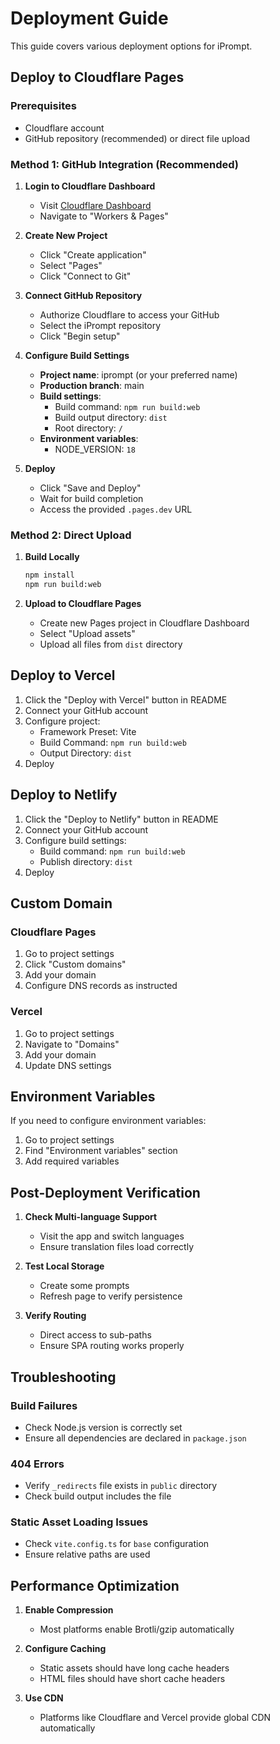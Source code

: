 # Deployment Guide

This guide covers various deployment options for iPrompt.

## Deploy to Cloudflare Pages

### Prerequisites

- Cloudflare account
- GitHub repository (recommended) or direct file upload

### Method 1: GitHub Integration (Recommended)

1. **Login to Cloudflare Dashboard**
   - Visit [Cloudflare Dashboard](https://dash.cloudflare.com/)
   - Navigate to "Workers & Pages"

2. **Create New Project**
   - Click "Create application"
   - Select "Pages"
   - Click "Connect to Git"

3. **Connect GitHub Repository**
   - Authorize Cloudflare to access your GitHub
   - Select the iPrompt repository
   - Click "Begin setup"

4. **Configure Build Settings**
   - **Project name**: iprompt (or your preferred name)
   - **Production branch**: main
   - **Build settings**:
     - Build command: `npm run build:web`
     - Build output directory: `dist`
     - Root directory: `/`
   - **Environment variables**:
     - NODE_VERSION: `18`

5. **Deploy**
   - Click "Save and Deploy"
   - Wait for build completion
   - Access the provided `.pages.dev` URL

### Method 2: Direct Upload

1. **Build Locally**
   ```bash
   npm install
   npm run build:web
   ```

2. **Upload to Cloudflare Pages**
   - Create new Pages project in Cloudflare Dashboard
   - Select "Upload assets"
   - Upload all files from `dist` directory

## Deploy to Vercel

1. Click the "Deploy with Vercel" button in README
2. Connect your GitHub account
3. Configure project:
   - Framework Preset: Vite
   - Build Command: `npm run build:web`
   - Output Directory: `dist`
4. Deploy

## Deploy to Netlify

1. Click the "Deploy to Netlify" button in README
2. Connect your GitHub account
3. Configure build settings:
   - Build command: `npm run build:web`
   - Publish directory: `dist`
4. Deploy

## Custom Domain

### Cloudflare Pages
1. Go to project settings
2. Click "Custom domains"
3. Add your domain
4. Configure DNS records as instructed

### Vercel
1. Go to project settings
2. Navigate to "Domains"
3. Add your domain
4. Update DNS settings

## Environment Variables

If you need to configure environment variables:
1. Go to project settings
2. Find "Environment variables" section
3. Add required variables

## Post-Deployment Verification

1. **Check Multi-language Support**
   - Visit the app and switch languages
   - Ensure translation files load correctly

2. **Test Local Storage**
   - Create some prompts
   - Refresh page to verify persistence

3. **Verify Routing**
   - Direct access to sub-paths
   - Ensure SPA routing works properly

## Troubleshooting

### Build Failures
- Check Node.js version is correctly set
- Ensure all dependencies are declared in `package.json`

### 404 Errors
- Verify `_redirects` file exists in `public` directory
- Check build output includes the file

### Static Asset Loading Issues
- Check `vite.config.ts` for `base` configuration
- Ensure relative paths are used

## Performance Optimization

1. **Enable Compression**
   - Most platforms enable Brotli/gzip automatically

2. **Configure Caching**
   - Static assets should have long cache headers
   - HTML files should have short cache headers

3. **Use CDN**
   - Platforms like Cloudflare and Vercel provide global CDN automatically